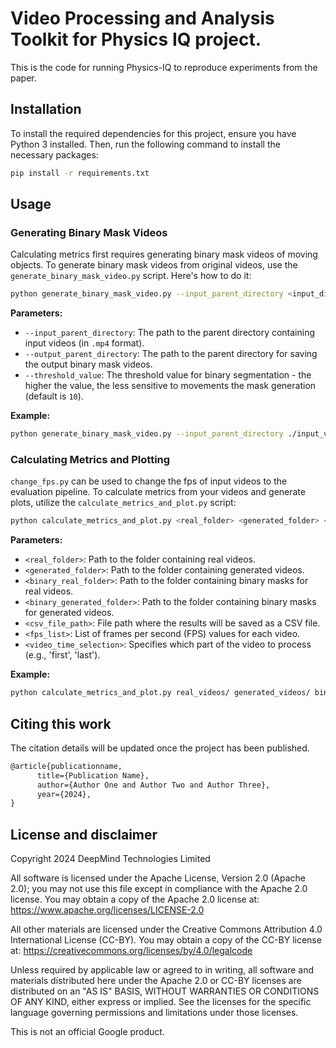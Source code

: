 # Video Processing and Analysis Toolkit for Physics IQ project.

This is the code for running Physics-IQ to reproduce experiments from the paper.

## Installation

To install the required dependencies for this project, ensure you have Python 3 installed. Then, run the following command to install the necessary packages:

```bash
pip install -r requirements.txt
```

## Usage

### Generating Binary Mask Videos

Calculating metrics first requires generating binary mask videos of moving objects.
To generate binary mask videos from original videos, use the `generate_binary_mask_video.py` script. Here's how to do it:

```bash
python generate_binary_mask_video.py --input_parent_directory <input_directory> --output_parent_directory <output_directory> --threshold_value <threshold>
```

**Parameters:**
- `--input_parent_directory`: The path to the parent directory containing input videos (in `.mp4` format).
- `--output_parent_directory`: The path to the parent directory for saving the output binary mask videos.
- `--threshold_value`: The threshold value for binary segmentation - the higher the value, the less sensitive to movements the mask generation  (default is `10`).

**Example:**
```bash
python generate_binary_mask_video.py --input_parent_directory ./input_videos --output_parent_directory ./output_masks --threshold_value 10
```

### Calculating Metrics and Plotting

`change_fps.py` can be used to change the fps of input videos to the evaluation pipeline.
To calculate metrics from your videos and generate plots, utilize the `calculate_metrics_and_plot.py` script:

```bash
python calculate_metrics_and_plot.py <real_folder> <generated_folder> <binary_real_folder> <binary_generated_folder> <csv_file_path> <fps_list> <video_time_selection>
```

**Parameters:**
- `<real_folder>`: Path to the folder containing real videos.
- `<generated_folder>`: Path to the folder containing generated videos.
- `<binary_real_folder>`: Path to the folder containing binary masks for real videos.
- `<binary_generated_folder>`: Path to the folder containing binary masks for generated videos.
- `<csv_file_path>`: File path where the results will be saved as a CSV file.
- `<fps_list>`: List of frames per second (FPS) values for each video.
- `<video_time_selection>`: Specifies which part of the video to process (e.g., 'first', 'last').

**Example:**
```bash
python calculate_metrics_and_plot.py real_videos/ generated_videos/ binary_masks/ binary_generated_masks/ output_metrics.csv 30 first
```

## Citing this work

The citation details will be updated once the project has been published.

```latex
@article{publicationname,
      title={Publication Name},
      author={Author One and Author Two and Author Three},
      year={2024},
}
```

## License and disclaimer

Copyright 2024 DeepMind Technologies Limited

All software is licensed under the Apache License, Version 2.0 (Apache 2.0);
you may not use this file except in compliance with the Apache 2.0 license.
You may obtain a copy of the Apache 2.0 license at:
https://www.apache.org/licenses/LICENSE-2.0

All other materials are licensed under the Creative Commons Attribution 4.0
International License (CC-BY). You may obtain a copy of the CC-BY license at:
https://creativecommons.org/licenses/by/4.0/legalcode

Unless required by applicable law or agreed to in writing, all software and
materials distributed here under the Apache 2.0 or CC-BY licenses are
distributed on an "AS IS" BASIS, WITHOUT WARRANTIES OR CONDITIONS OF ANY KIND,
either express or implied. See the licenses for the specific language governing
permissions and limitations under those licenses.

This is not an official Google product.

